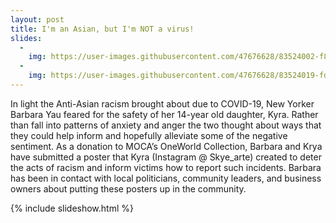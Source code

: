```yaml
---
layout: post
title: I'm an Asian, but I'm NOT a virus!
slides:
  -
    img: https://user-images.githubusercontent.com/47676628/83524002-f895fd00-a4b0-11ea-8643-de550623f19a.jpg
  -
    img: https://user-images.githubusercontent.com/47676628/83524019-fd5ab100-a4b0-11ea-8304-26dddd70b24b.jpg
---
```


In light the Anti-Asian racism brought about due to COVID-19, New Yorker Barbara Yau feared for the safety of her 14-year old daughter, Kyra.  Rather than fall into patterns of anxiety and anger the two thought about ways that they could help inform and hopefully alleviate some of the negative sentiment.  As a donation to MOCA’s OneWorld Collection, Barbara and Krya have submitted a poster that Kyra (Instagram @ Skye_arte) created to deter the acts of racism and inform victims how to report such incidents.  Barbara has been in contact with local politicians, community leaders, and business owners about putting these posters up in the community.

{% include slideshow.html %}



